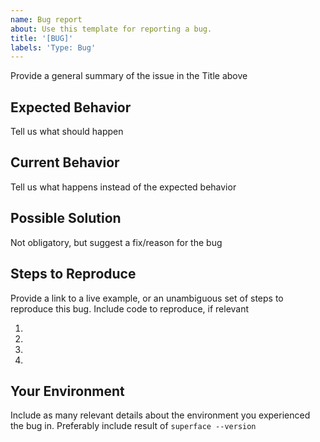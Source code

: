 ```yaml
---
name: Bug report
about: Use this template for reporting a bug.
title: '[BUG]'
labels: 'Type: Bug'
---
```


Provide a general summary of the issue in the Title above

## Expected Behavior

Tell us what should happen

## Current Behavior

Tell us what happens instead of the expected behavior

## Possible Solution

Not obligatory, but suggest a fix/reason for the bug

## Steps to Reproduce

Provide a link to a live example, or an unambiguous set of steps to reproduce this bug. Include code to reproduce, if relevant

1.
2.
3.
4.

## Your Environment

Include as many relevant details about the environment you experienced the bug in. Preferably include result of `superface --version`
